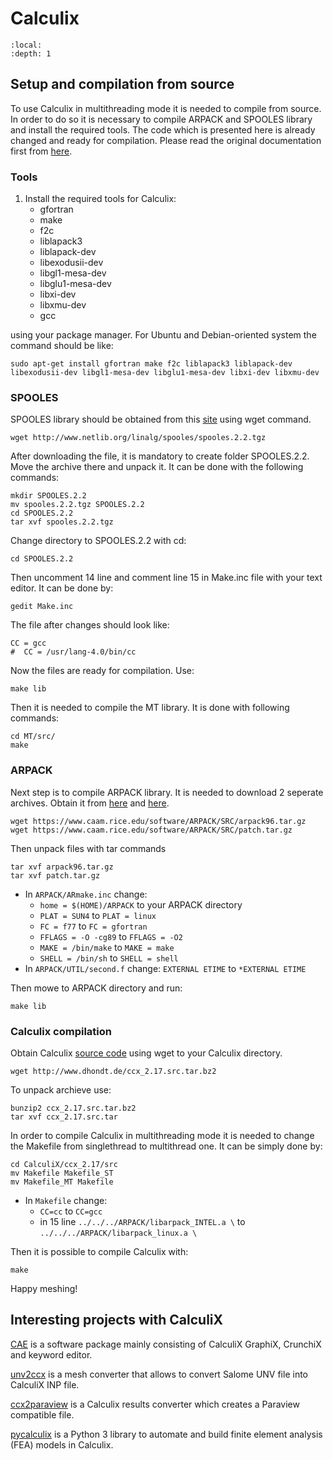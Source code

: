 # Calculix

```{contents} Table of Contents
:local: 
:depth: 1
```
## Setup and compilation from source
To use Calculix in multithreading mode it is needed to compile from source. In order to do so it is necessary to compile ARPACK and SPOOLES library and install the required tools. The code which is presented here is already changed and ready for compilation. Please read the original documentation first from [here](http://www.dhondt.de/ccx_2.17.README.INSTALL).

### Tools
1. Install the required tools for Calculix:
    -   gfortran
    -   make
    -   f2c
    -   liblapack3
    -   liblapack-dev
    -   libexodusii-dev
    -   libgl1-mesa-dev
    -   libglu1-mesa-dev
    -   libxi-dev
    -   libxmu-dev
    -   gcc

using your package manager. For Ubuntu and Debian-oriented system the command should be like:

```
sudo apt-get install gfortran make f2c liblapack3 liblapack-dev libexodusii-dev libgl1-mesa-dev libglu1-mesa-dev libxi-dev libxmu-dev
```
### SPOOLES

SPOOLES library should be obtained from this [site](http://www.netlib.org/linalg/spooles/spooles.2.2.tgz) using wget command.

```
wget http://www.netlib.org/linalg/spooles/spooles.2.2.tgz
```

After downloading the file, it is mandatory to create folder SPOOLES.2.2. Move the archive there and unpack it. It can be done with the following commands:

```
mkdir SPOOLES.2.2
mv spooles.2.2.tgz SPOOLES.2.2
cd SPOOLES.2.2
tar xvf spooles.2.2.tgz
```
Change directory to SPOOLES.2.2 with cd:

```
cd SPOOLES.2.2
```

Then  uncomment 14 line and comment line 15 in Make.inc file with your text editor. It can be done by:

```
gedit Make.inc
```
The file after changes should look like:

```
CC = gcc
#  CC = /usr/lang-4.0/bin/cc
```
Now the files are ready for compilation. Use:

```
make lib  
```
Then it is needed to compile the MT library. It is done with following commands:

```
cd MT/src/
make   
```
### ARPACK

Next step is to compile ARPACK library. It is needed to download 2 seperate archives. Obtain it from [here](https://www.caam.rice.edu/software/ARPACK/SRC/arpack96.tar.gz) and [here](https://www.caam.rice.edu/software/ARPACK/SRC/patch.tar.gz).


```
wget https://www.caam.rice.edu/software/ARPACK/SRC/arpack96.tar.gz
wget https://www.caam.rice.edu/software/ARPACK/SRC/patch.tar.gz
```

Then unpack files with tar commands

```
tar xvf arpack96.tar.gz
tar xvf patch.tar.gz
```

- In `ARPACK/ARmake.inc` change:
    -   `home = $(HOME)/ARPACK` to your ARPACK directory
    -   `PLAT = SUN4` to `PLAT = linux`
    -   `FC = f77` to `FC = gfortran`
    -   `FFLAGS = -O -cg89` to `FFLAGS = -O2`
    -   `MAKE = /bin/make` to `MAKE = make`
    -   `SHELL = /bin/sh` to `SHELL = shell`
- In `ARPACK/UTIL/second.f` change: `EXTERNAL ETIME` to `*EXTERNAL ETIME`

Then mowe to ARPACK directory and run:

```
make lib   
```
### Calculix compilation

Obtain Calculix [source code](http://www.dhondt.de/ccx_2.17.src.tar.bz2) using wget to your Calculix directory.

```
wget http://www.dhondt.de/ccx_2.17.src.tar.bz2
```
To unpack archieve use:
```
bunzip2 ccx_2.17.src.tar.bz2
tar xvf ccx_2.17.src.tar
```
In order to compile Calculix in multithreading mode it is needed to change the Makefile from singlethread to multithread one. It can be simply done by:

```
cd CalculiX/ccx_2.17/src
mv Makefile Makefile_ST
mv Makefile_MT Makefile
```
- In `Makefile` change:
    -   `CC=cc` to `CC=gcc`
    - in 15 line   `../../../ARPACK/libarpack_INTEL.a \` to `../../../ARPACK/libarpack_linux.a \`

Then it is possible to compile Calculix with:

```
make
```
Happy meshing!

## Interesting projects with CalculiX

[CAE](https://github.com/calculix/cae) is a software package mainly consisting of CalculiX GraphiX, CrunchiX and keyword editor.

[unv2ccx](https://github.com/calculix/unv2ccx) is a mesh converter that allows to convert Salome UNV file into CalculiX INP file.

[ccx2paraview](https://github.com/calculix/ccx2paraview) is a Calculix results converter which creates a Paraview compatible file.

[pycalculix](https://github.com/spacether/pycalculix) is a Python 3 library to automate and build finite element analysis (FEA) models in Calculix.

